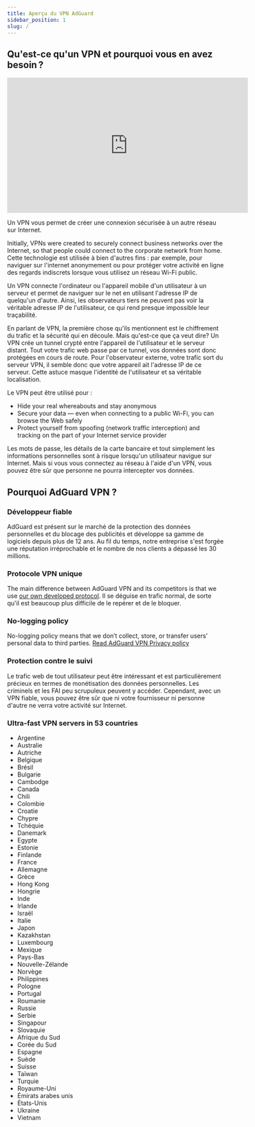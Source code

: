 ```yaml
---
title: Aperçu du VPN AdGuard
sidebar_position: 1
slug: /
---
```


## Qu'est-ce qu'un VPN et pourquoi vous en avez besoin ?

<iframe width="560" height="315" src="https://www.youtube-nocookie.com/embed/7149L3xPmSE" title="YouTube video player" frameborder="0" allow="accelerometer; autoplay; clipboard-write; encrypted-media; gyroscope; picture-in-picture" allowfullscreen></iframe>

Un VPN vous permet de créer une connexion sécurisée à un autre réseau sur Internet.

Initially, VPNs were created to securely connect business networks over the Internet, so that people could connect to the corporate network from home. Cette technologie est utilisée à bien d'autres fins : par exemple, pour naviguer sur l'internet anonymement ou pour protéger votre activité en ligne des regards indiscrets lorsque vous utilisez un réseau Wi-Fi public.

Un VPN connecte l'ordinateur ou l'appareil mobile d'un utilisateur à un serveur et permet de naviguer sur le net en utilisant l'adresse IP de quelqu'un d'autre. Ainsi, les observateurs tiers ne peuvent pas voir la véritable adresse IP de l'utilisateur, ce qui rend presque impossible leur traçabilité.

En parlant de VPN, la première chose qu'ils mentionnent est le chiffrement du trafic et la sécurité qui en découle. Mais qu'est-ce que ça veut dire? Un VPN crée un tunnel crypté entre l'appareil de l'utilisateur et le serveur distant. Tout votre trafic web passe par ce tunnel, vos données sont donc protégées en cours de route. Pour l'observateur externe, votre trafic sort du serveur VPN, il semble donc que votre appareil ait l'adresse IP de ce serveur. Cette astuce masque l'identité de l'utilisateur et sa véritable localisation.

Le VPN peut être utilisé pour :

- Hide your real whereabouts and stay anonymous
- Secure your data — even when connecting to a public Wi-Fi, you can browse the Web safely
- Protect yourself from spoofing (network traffic interception) and tracking on the part of your Internet service provider

Les mots de passe, les détails de la carte bancaire et tout simplement les informations personnelles sont à risque lorsqu'un utilisateur navigue sur Internet. Mais si vous vous connectez au réseau à l'aide d'un VPN, vous pouvez être sûr que personne ne pourra intercepter vos données.

## Pourquoi AdGuard VPN ?

### Développeur fiable

AdGuard est présent sur le marché de la protection des données personnelles et du blocage des publicités et développe sa gamme de logiciels depuis plus de 12 ans. Au fil du temps, notre entreprise s'est forgée une réputation irréprochable et le nombre de nos clients a dépassé les 30 millions.

### Protocole VPN unique

The main difference between AdGuard VPN and its competitors is that we use [our own developed protocol](/general/adguard-vpn-protocol). Il se déguise en trafic normal, de sorte qu'il est beaucoup plus difficile de le repérer et de le bloquer.

### No-logging policy

No-logging policy means that we don’t collect, store, or transfer users’ personal data to third parties. [Read AdGuard VPN Privacy policy](https://adguard-vpn.com/privacy.html)

### Protection contre le suivi

Le trafic web de tout utilisateur peut être intéressant et est particulièrement précieux en termes de monétisation des données personnelles. Les criminels et les FAI peu scrupuleux peuvent y accéder. Cependant, avec un VPN fiable, vous pouvez être sûr que ni votre fournisseur ni personne d'autre ne verra votre activité sur Internet.

### Ultra-fast VPN servers in 53 countries

- Argentine
- Australie
- Autriche
- Belgique
- Brésil
- Bulgarie
- Cambodge
- Canada
- Chili
- Colombie
- Croatie
- Chypre
- Tchéquie
- Danemark
- Egypte
- Estonie
- Finlande
- France
- Allemagne
- Grèce
- Hong Kong
- Hongrie
- Inde
- Irlande
- Israël
- Italie
- Japon
- Kazakhstan
- Luxembourg
- Mexique
- Pays-Bas
- Nouvelle-Zélande
- Norvège
- Philippines
- Pologne
- Portugal
- Roumanie
- Russie
- Serbie
- Singapour
- Slovaquie
- Afrique du Sud
- Corée du Sud
- Espagne
- Suède
- Suisse
- Taïwan
- Turquie
- Royaume-Uni
- Émirats arabes unis
- États-Unis
- Ukraine
- Vietnam
